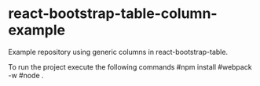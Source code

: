 # react-bootstrap-table-column-example
Example repository using generic columns in react-bootstrap-table.

To run the project execute the following commands
#npm install
#webpack -w
#node .

